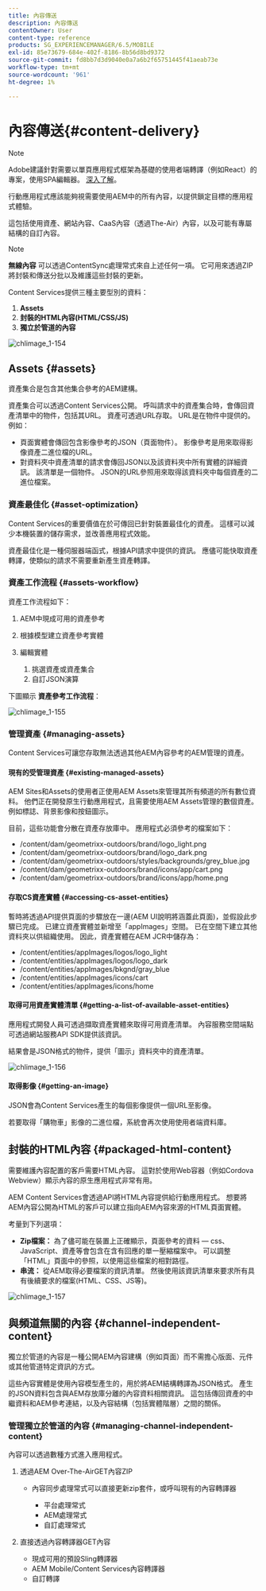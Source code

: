 ```yaml
---
title: 內容傳送
description: 內容傳送
contentOwner: User
content-type: reference
products: SG_EXPERIENCEMANAGER/6.5/MOBILE
exl-id: 85e73679-684e-402f-8186-8b56d8bd9372
source-git-commit: fd8bb7d3d9040e0a7a6b2f65751445f41aeab73e
workflow-type: tm+mt
source-wordcount: '961'
ht-degree: 1%

---
```


# 內容傳送{#content-delivery}

>[!NOTE]
>
>Adobe建議針對需要以單頁應用程式框架為基礎的使用者端轉譯（例如React）的專案，使用SPA編輯器。 [深入了解](/help/sites-developing/spa-overview.md)。

行動應用程式應該能夠視需要使用AEM中的所有內容，以提供鎖定目標的應用程式體驗。

這包括使用資產、網站內容、CaaS內容（透過The-Air）內容，以及可能有專屬結構的自訂內容。

>[!NOTE]
>
>**無線內容** 可以透過ContentSync處理常式來自上述任何一項。 它可用來透過ZIP將封裝和傳送分批以及維護這些封裝的更新。

Content Services提供三種主要型別的資料：

1. **Assets**
1. **封裝的HTML內容(HTML/CSS/JS)**
1. **獨立於管道的內容**

![chlimage_1-154](assets/chlimage_1-154.png)

## Assets {#assets}

資產集合是包含其他集合參考的AEM建構。

資產集合可以透過Content Services公開。 呼叫請求中的資產集合時，會傳回資產清單中的物件，包括其URL。 資產可透過URL存取。 URL是在物件中提供的。 例如：

* 頁面實體會傳回包含影像參考的JSON（頁面物件）。 影像參考是用來取得影像資產二進位檔的URL。
* 對資料夾中資產清單的請求會傳回JSON以及該資料夾中所有實體的詳細資訊。 該清單是一個物件。 JSON的URL參照用來取得該資料夾中每個資產的二進位檔案。

### 資產最佳化 {#asset-optimization}

Content Services的重要價值在於可傳回已針對裝置最佳化的資產。 這樣可以減少本機裝置的儲存需求，並改善應用程式效能。

資產最佳化是一種伺服器端函式，根據API請求中提供的資訊。 應儘可能快取資產轉譯，使類似的請求不需要重新產生資產轉譯。

### 資產工作流程 {#assets-workflow}

資產工作流程如下：

1. AEM中現成可用的資產參考
1. 根據模型建立資產參考實體
1. 編輯實體

   1. 挑選資產或資產集合
   1. 自訂JSON演算

下圖顯示 **資產參考工作流程**：

![chlimage_1-155](assets/chlimage_1-155.png)

### 管理資產 {#managing-assets}

Content Services可讓您存取無法透過其他AEM內容參考的AEM管理的資產。

#### 現有的受管理資產 {#existing-managed-assets}

AEM Sites和Assets的使用者正使用AEM Assets來管理其所有頻道的所有數位資料。 他們正在開發原生行動應用程式，且需要使用AEM Assets管理的數個資產。 例如標誌、背景影像和按鈕圖示。

目前，這些功能會分散在資產存放庫中。 應用程式必須參考的檔案如下：

* /content/dam/geometrixx-outdoors/brand/logo_light.png
* /content/dam/geometrixx-outdoors/brand/logo_dark.png
* /content/dam/geometrixx-outdoors/styles/backgrounds/grey_blue.jpg
* /content/dam/geometrixx-outdoors/brand/icons/app/cart.png
* /content/dam/geometrixx-outdoors/brand/icons/app/home.png

#### 存取CS資產實體 {#accessing-cs-asset-entities}

暫時將透過API提供頁面的步驟放在一邊(AEM UI說明將涵蓋此頁面)，並假設此步驟已完成。 已建立資產實體並新增至「appImages」空間。 已在空間下建立其他資料夾以供組織使用。 因此，資產實體在AEM JCR中儲存為：

* /content/entities/appImages/logos/logo_light
* /content/entities/appImages/logos/logo_dark
* /content/entities/appImages/bkgnd/gray_blue
* /content/entities/appImages/icons/cart
* /content/entities/appImages/icons/home

#### 取得可用資產實體清單 {#getting-a-list-of-available-asset-entities}

應用程式開發人員可透過擷取資產實體來取得可用資產清單。 內容服務空間端點可透過網站服務API SDK提供該資訊。

結果會是JSON格式的物件，提供「圖示」資料夾中的資產清單。

![chlimage_1-156](assets/chlimage_1-156.png)

#### 取得影像 {#getting-an-image}

JSON會為Content Services產生的每個影像提供一個URL至影像。

若要取得「購物車」影像的二進位檔，系統會再次使用使用者端資料庫。

## 封裝的HTML內容 {#packaged-html-content}

需要維護內容配置的客戶需要HTML內容。 這對於使用Web容器（例如Cordova Webview）顯示內容的原生應用程式非常有用。

AEM Content Services會透過API將HTML內容提供給行動應用程式。 想要將AEM內容公開為HTML的客戶可以建立指向AEM內容來源的HTML頁面實體。

考量到下列選項：

* **Zip檔案：** 為了儘可能在裝置上正確顯示，頁面參考的資料 — css、JavaScript、資產等會包含在含有回應的單一壓縮檔案中。 可以調整「HTML」頁面中的參照，以使用這些檔案的相對路徑。
* **串流：** 從AEM取得必要檔案的資訊清單。 然後使用該資訊清單來要求所有具有後續要求的檔案(HTML、CSS、JS等)。

![chlimage_1-157](assets/chlimage_1-157.png)

## 與頻道無關的內容 {#channel-independent-content}

獨立於管道的內容是一種公開AEM內容建構（例如頁面）而不需擔心版面、元件或其他管道特定資訊的方式。

這些內容實體是使用內容模型產生的，用於將AEM結構轉譯為JSON格式。 產生的JSON資料包含與AEM存放庫分離的內容資料相關資訊。 這包括傳回資產的中繼資料和AEM參考連結，以及內容結構（包括實體階層）之間的關係。

### 管理獨立於管道的內容 {#managing-channel-independent-content}

內容可以透過數種方式進入應用程式。

1. 透過AEM Over-The-AirGET內容ZIP

   * 內容同步處理常式可以直接更新zip套件，或呼叫現有的內容轉譯器

      * 平台處理常式
      * AEM處理常式
      * 自訂處理常式

1. 直接透過內容轉譯器GET內容

   * 現成可用的預設Sling轉譯器
   * AEM Mobile/Content Services內容轉譯器
   * 自訂轉譯

